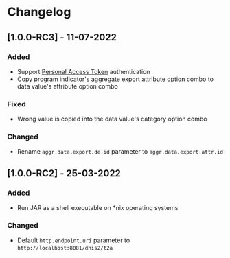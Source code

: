 # Changelog

## [1.0.0-RC3] - 11-07-2022

### Added
- Support [Personal Access Token](https://docs.dhis2.org/en/use/user-guides/dhis-core-version-master/working-with-your-account/personal-access-tokens.html) authentication
- Copy program indicator's aggregate export attribute option combo to data value's attribute option combo

### Fixed
- Wrong value is copied into the data value's category option combo

### Changed
- Rename `aggr.data.export.de.id` parameter to `aggr.data.export.attr.id`

## [1.0.0-RC2] - 25-03-2022

### Added
- Run JAR as a shell executable on *nix operating systems

### Changed
- Default `http.endpoint.uri` parameter to `http://localhost:8081/dhis2/t2a`